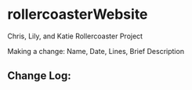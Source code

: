 # rollercoasterWebsite
Chris, Lily, and Katie Rollercoaster Project

Making a change: Name, Date, Lines, Brief Description

Change Log:
-
